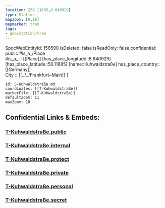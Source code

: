 ```yaml
---
location: [50.11685,8.640929] 
type: Station 
mapzoom: [8,18] 
mapmarker: tram 
tags:
- geo/station/tram
---
```

SpocWebEntityId: 156590
isDeleted: false
isReadOnly: false
confidential: public
#is_a_/Place  
#is_a_ :: [[Place]] 
[has_place_longitude::8.640929] 
[has_place_latitude::50.11685] 
[name::Kuhwaldstraße] 
has_place_country:: [[Germany]]  
City :: [[../../Frankfurt~Main]] ] 


```leaflet
id: S-Kuhwaldstraße.md
coordinates: [[T-Kuhwaldstraße]] 
markerFile: [[T-Kuhwaldstraße]] 
defaultZoom: 11 
maxZoom: 18
```


## Confidential Links & Embeds: 

### [T-Kuhwaldstraße.public](/_public/\Earth\Continent\Europe\Europe~Central\Germany\Germany~West\Hessen\counties~Hessen\Frankfurt~Main\Stations-FFM~TT-Kuhwaldstraße.public.md) 

### [T-Kuhwaldstraße.internal](/_internal/\Earth\Continent\Europe\Europe~Central\Germany\Germany~West\Hessen\counties~Hessen\Frankfurt~Main\Stations-FFM~TT-Kuhwaldstraße.internal.md) 

### [T-Kuhwaldstraße.protect](/_protect/\Earth\Continent\Europe\Europe~Central\Germany\Germany~West\Hessen\counties~Hessen\Frankfurt~Main\Stations-FFM~TT-Kuhwaldstraße.protect.md) 

### [T-Kuhwaldstraße.private](/_private/\Earth\Continent\Europe\Europe~Central\Germany\Germany~West\Hessen\counties~Hessen\Frankfurt~Main\Stations-FFM~TT-Kuhwaldstraße.private.md) 

### [T-Kuhwaldstraße.personal](/_personal/\Earth\Continent\Europe\Europe~Central\Germany\Germany~West\Hessen\counties~Hessen\Frankfurt~Main\Stations-FFM~TT-Kuhwaldstraße.personal.md) 

### [T-Kuhwaldstraße.secret](/_secret/\Earth\Continent\Europe\Europe~Central\Germany\Germany~West\Hessen\counties~Hessen\Frankfurt~Main\Stations-FFM~TT-Kuhwaldstraße.secret.md)

